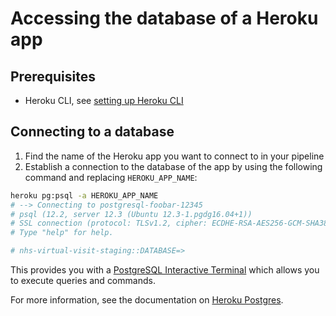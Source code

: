 # Accessing the database of a Heroku app

## Prerequisites

- Heroku CLI, see [setting up Heroku CLI](./setting-up-heroku-cli.md)

## Connecting to a database

1. Find the name of the Heroku app you want to connect to in your pipeline
1. Establish a connection to the database of the app by using the following
   command and replacing `HEROKU_APP_NAME`:

```bash
heroku pg:psql -a HEROKU_APP_NAME
# --> Connecting to postgresql-foobar-12345
# psql (12.2, server 12.3 (Ubuntu 12.3-1.pgdg16.04+1))
# SSL connection (protocol: TLSv1.2, cipher: ECDHE-RSA-AES256-GCM-SHA384, bits: 256, compression: off)
# Type "help" for help.

# nhs-virtual-visit-staging::DATABASE=>
```

This provides you with a [PostgreSQL Interactive Terminal](https://www.postgresql.org/docs/current/app-psql.html) which allows you to execute queries and commands.

For more information, see the documentation on [Heroku Postgres](https://devcenter.heroku.com/articles/heroku-postgresql).
